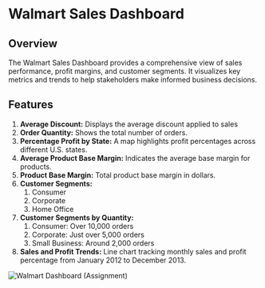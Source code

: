 # Walmart Sales Dashboard
## Overview
The Walmart Sales Dashboard provides a comprehensive view of sales performance, profit margins, and customer segments. It visualizes key metrics and trends to help stakeholders make informed business decisions.
## Features
1. **Average Discount:** Displays the average discount applied to sales
2. **Order Quantity:** Shows the total number of orders.
3. **Percentage Profit by State:** A map highlights profit percentages across different U.S. states.
4. **Average Product Base Margin:** Indicates the average base margin for products.
5. **Product Base Margin:** Total product base margin in dollars.
6. **Customer Segments:**
     1. Consumer
     2. Corporate
     3. Home Office
7. **Customer Segments by Quantity:**
     1. Consumer: Over 10,000 orders
     2. Corporate: Just over 5,000 orders
     3. Small Business: Around 2,000 orders
8. **Sales and Profit Trends:**
Line chart tracking monthly sales and profit percentage from January 2012 to December 2013.

![Walmart Dashboard (Assignment)](https://github.com/RamyaPravallika18/Walmart_sales_Dashboard/assets/107994772/736ca735-a95f-47c2-a9df-1345a1a77c25)

